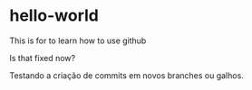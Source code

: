 # hello-world
This is for to learn how to use github

Is that fixed now?

Testando a criação de commits em novos branches ou galhos.
